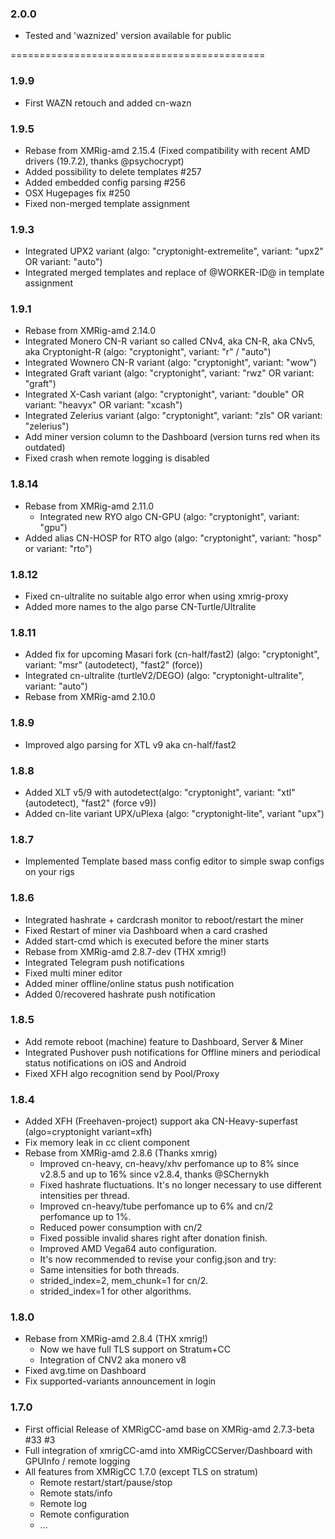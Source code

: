 ### 2.0.0
- Tested and 'waznized' version available for public

============================================

### 1.9.9
- First WAZN retouch and added cn-wazn
### 1.9.5
- Rebase from XMRig-amd 2.15.4 (Fixed compatibility with recent AMD drivers (19.7.2), thanks @psychocrypt)
- Added possibility to delete templates #257
- Added embedded config parsing #256
- OSX Hugepages fix #250
- Fixed non-merged template assignment      
### 1.9.3
- Integrated UPX2 variant (algo: "cryptonight-extremelite", variant: "upx2" OR variant: "auto")
- Integrated merged templates and replace of @WORKER-ID@ in template assignment
### 1.9.1
- Rebase from XMRig-amd 2.14.0
- Integrated Monero CN-R variant so called CNv4, aka CN-R, aka CNv5, aka Cryptonight-R (algo: "cryptonight", variant: "r" / "auto")
- Integrated Wownero CN-R variant (algo: "cryptonight", variant: "wow")
- Integrated Graft variant (algo: "cryptonight", variant: "rwz" OR variant: "graft")
- Integrated X-Cash variant (algo: "cryptonight", variant: "double" OR variant: "heavyx" OR variant: "xcash")
- Integrated Zelerius variant (algo: "cryptonight", variant: "zls" OR variant: "zelerius")
- Add miner version column to the Dashboard (version turns red when its outdated)
- Fixed crash when remote logging is disabled
### 1.8.14
- Rebase from XMRig-amd 2.11.0
    - Integrated new RYO algo CN-GPU (algo: "cryptonight", variant: "gpu")
- Added alias CN-HOSP for RTO algo (algo: "cryptonight", variant: "hosp" or variant: "rto")    
### 1.8.12
- Fixed cn-ultralite no suitable algo error when using xmrig-proxy
- Added more names to the algo parse CN-Turtle/Ultralite
### 1.8.11
- Added fix for upcoming Masari fork (cn-half/fast2) (algo: "cryptonight", variant: "msr" (autodetect), "fast2" (force))
- Integrated cn-ultralite (turtleV2/DEGO) (algo: "cryptonight-ultralite", variant: "auto")
- Rebase from XMRig-amd 2.10.0
### 1.8.9
- Improved algo parsing for XTL v9 aka cn-half/fast2
### 1.8.8
- Added XLT v5/9 with autodetect(algo: "cryptonight", variant: "xtl" (autodetect), "fast2" (force v9))
- Added cn-lite variant UPX/uPlexa (algo: "cryptonight-lite", variant "upx")
### 1.8.7
- Implemented Template based mass config editor to simple swap configs on your rigs
### 1.8.6
- Integrated hashrate + cardcrash monitor to reboot/restart the miner
- Fixed Restart of miner via Dashboard when a card crashed
- Added start-cmd which is executed before the miner starts
- Rebase from XMRig-amd 2.8.7-dev (THX xmrig!)
- Integrated Telegram push notifications
- Fixed multi miner editor
- Added miner offline/online status push notification
- Added 0/recovered hashrate push notification
### 1.8.5
- Add remote reboot (machine) feature to Dashboard, Server & Miner
- Integrated Pushover push notifications for Offline miners and periodical status notifications on iOS and Android
- Fixed XFH algo recognition send by Pool/Proxy
### 1.8.4
- Added XFH (Freehaven-project) support aka CN-Heavy-superfast (algo=cryptonight variant=xfh)
- Fix memory leak in cc client component
- Rebase from XMRig-amd 2.8.6 (Thanks xmrig)
    - Improved cn-heavy, cn-heavy/xhv perfomance up to 8% since v2.8.5 and up to 16% since v2.8.4, thanks @SChernykh
    - Fixed hashrate fluctuations. It's no longer necessary to use different intensities per thread.
    - Improved cn-heavy/tube perfomance up to 6% and cn/2 perfomance up to 1%.
    - Reduced power consumption with cn/2
    - Fixed possible invalid shares right after donation finish.
    - Improved AMD Vega64 auto configuration.
    - It's now recommended to revise your config.json and try:
    - Same intensities for both threads.
    - strided_index=2, mem_chunk=1 for cn/2.
    - strided_index=1 for other algorithms.   
### 1.8.0
- Rebase from XMRig-amd 2.8.4 (THX xmrig!)
    - Now we have full TLS support on Stratum+CC
    - Integration of CNV2 aka monero v8
- Fixed avg.time on Dashboard
- Fix supported-variants announcement in login
### 1.7.0
- First official Release of XMRigCC-amd base on XMRig-amd 2.7.3-beta #33 #3
- Full integration of xmrigCC-amd into XMRigCCServer/Dashboard with GPUInfo / remote logging
- All features from XMRigCC 1.7.0 (except TLS on stratum)
    - Remote restart/start/pause/stop
    - Remote stats/info
    - Remote log
    - Remote configuration
    - ...  
